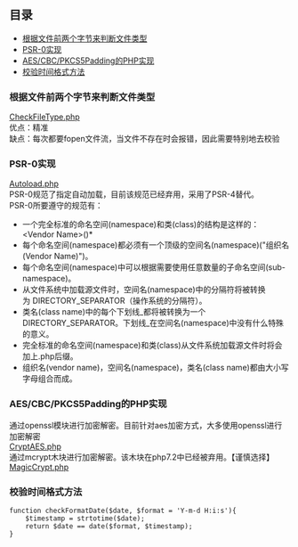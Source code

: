 
## 目录

+  [根据文件前两个字节来判断文件类型](#j1)
+  [PSR-0实现](#j2)
+  [AES/CBC/PKCS5Padding的PHP实现](#j3)  
+  [校验时间格式方法](#j4)  




### <span id='j1'>根据文件前两个字节来判断文件类型</span>
[CheckFileType.php](https://github.com/suifeng412/php-lib/blob/master/file/CheckFileType.php)   
优点：精准  
缺点：每次都要fopen文件流，当文件不存在时会报错，因此需要特别地去校验


### <span id='j2'>PSR-0实现</span>
[Autoload.php](https://github.com/suifeng412/php-lib/blob/master/psr-0/Autoload.php)   
PSR-0规范了指定自动加载，目前该规范已经弃用，采用了PSR-4替代。    
PSR-0所要遵守的规范有：
* 一个完全标准的命名空间(namespace)和类(class)的结构是这样的：\<Vendor Name>\(<Namespace>\)*<Class Name>
* 每个命名空间(namespace)都必须有一个顶级的空间名(namespace)("组织名(Vendor Name)")。
* 每个命名空间(namespace)中可以根据需要使用任意数量的子命名空间(sub-namespace)。
* 从文件系统中加载源文件时，空间名(namespace)中的分隔符将被转换为 DIRECTORY_SEPARATOR（操作系统的分隔符）。
* 类名(class name)中的每个下划线_都将被转换为一个DIRECTORY_SEPARATOR。下划线_在空间名(namespace)中没有什么特殊的意义。
* 完全标准的命名空间(namespace)和类(class)从文件系统加载源文件时将会加上.php后缀。
* 组织名(vendor name)，空间名(namespace)，类名(class name)都由大小写字母组合而成。


### <span id='j3'>AES/CBC/PKCS5Padding的PHP实现</span>
通过openssl模块进行加密解密。目前针对aes加密方式，大多使用openssl进行加密解密  
[CryptAES.php](https://github.com/suifeng412/php-lib/blob/master/aes/CryptAES.php)  
通过mcrypt木块进行加密解密。该木块在php7.2中已经被弃用。【谨慎选择】      
[MagicCrypt.php](https://github.com/suifeng412/php-lib/blob/master/aes/MagicCrypt.php) 


### <span id='j4'>校验时间格式方法</span>
```
function checkFormatDate($date, $format = 'Y-m-d H:i:s'){
    $timestamp = strtotime($date);
    return $date == date($format, $timestamp);
}
```



